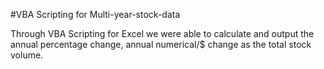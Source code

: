 #VBA Scripting for Multi-year-stock-data

Through VBA Scripting for Excel we were able to calculate and output the annual percentage change, annual numerical/$ change as the total stock volume. 

